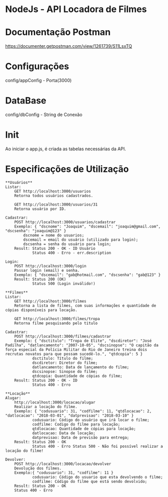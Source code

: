 # NodeJs - API Locadora de Filmes

# Documentação Postman
https://documenter.getpostman.com/view/1261739/S11LsxTQ

# Configurações
config/appConfig - Porta(3000)

# DataBase
config/dbConfig - String de Conexão

# Init
Ao iniciar o app.js, é criada as tabelas necessárias da API.

# Especificações de Utilização

	**Usuários**
	Listar:
		GET http://localhost:3000/usuarios
		Retorna todos usuários cadastrados.
	
		GET http://localhost:3000/usuarios/31
		Retorna usuário por ID.
	
	Cadastrar:
		POST http://localhost:3000/usuarios/cadastrar
		Exemplo: { "dscnome": "Joaquim", "dscemail": "joaquim@gmail.com", "dscsenha": "joaquim@123" }
			dscnome = nome do usuarios;
			dscemail = email do usuário (utilizado para login);
			dscsenha = senha do usuário para login;
		Result: Status 200 - OK - ID Usuário 
				Status 400 - Erro - err.description
		
	Login:
		POST http://localhost:3000/login
		Passar login (email) e senha.
		Exemplo: { "dscemail": "gab@hotmail.com", "dscsenha": "gab@123" }
		Result: Status 200 (OK) 
				Status 500 (Login inválido!)
				
	**Filmes**
	Listar:
		GET http://localhost:3000/filmes
		Retorna a lista de filmes, com suas informações e quantidade de cópias disponíveis para locação.
		
		GET http://localhost:3000/filmes/tropa
		Retorna filme pesquisando pelo titulo

	Cadastrar:
		POST http://localhost:3000/filmes/cadastrar
		Exemplo: { "dsctitulo": "Tropa de Elite", "dscdiretor": "José Padilha", "datlancamento": "2007-10-05", "dscsinopse": "O capitão da força especial da Polícia Militar do Rio de Janeiro treina dois recrutas novatos para que possam sucedê-lo.", "qtdcopia": 5 }
				dsctitulo: Título do filme;
				dscdiretor: Diretor do filme;
				datlancamento: Data de lançamento do filme;
				dscsinopse: Sinopse do filme;
				qtdcopia: Quantidade de cópias do filme;
		Result: Status 200 - OK - ID 
				Status 400 - Erro
				
	**Locação**
	Alugar:
		http://localhost:3000/locacao/alugar
		Realizar a locação do filme.
		Exemplo: { "codusuario": 31, "codfilme": 11, "qtdlocacao": 2, "datlocacao": "2018-03-01", "datprevisao": "2018-03-10" }
				codusuario: Código do usuário que irá locar o filme;
				codfilme: Codigo do filme para locação;
				qtdlocacao: Quantidade de cópias para locação;
				datlocacao: Data de locação;
				datprevisao: Data de previsão para entrega;
		Result: Status 200 - OK 
				Status 400 - Erro Status 500 - Não foi possível realizar a locação do filme!

	Devolver:
		POST http://localhost:3000/locacao/devolver
		Devolução dos filmes.
		Exemplo:{ "codusuario": 31, "codfilme": 11 }
				codusuario: Código do usuario que esta devolvendo o filme;
				codfilme: Código do filme que está sendo devolvido;
		Result: Status 200 - OK 
		Status 400 - Erro